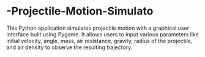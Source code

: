 # -Projectile-Motion-Simulato
This Python application simulates projectile motion with a graphical user interface built using Pygame.  It allows users to input various parameters like initial velocity, angle, mass, air resistance, gravity, radius of the projectile, and air density to observe the resulting trajectory.
